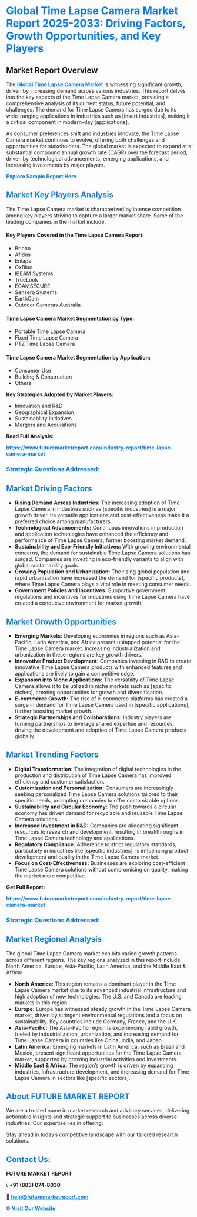 <h1 style="color: #007BFF;">Global Time Lapse Camera Market Report 2025-2033: Driving Factors, Growth Opportunities, and Key Players</h1>

<section id="overview">
<h2>Market Report Overview</h2>
<p>The <a href="https://www.futuremarketreport.com/industry-report/time-lapse-camera-market" style="color: #007BFF; text-decoration: none;"><strong>Global Time Lapse Camera Market</strong></a> is witnessing significant growth, driven by increasing demand across various industries. This report delves into the key aspects of the Time Lapse Camera market, providing a comprehensive analysis of its current status, future potential, and challenges. The demand for Time Lapse Camera has surged due to its wide-ranging applications in industries such as [insert industries], making it a critical component in modern-day [applications].</p>
<p>As consumer preferences shift and industries innovate, the Time Lapse Camera market continues to evolve, offering both challenges and opportunities for stakeholders. The global market is expected to expand at a substantial compound annual growth rate (CAGR) over the forecast period, driven by technological advancements, emerging applications, and increasing investments by major players.</p>
</section>

<section id="overview">
<p><a href="https://www.futuremarketreport.com/request-sample/reportId=75979" style="color: #007BFF; text-decoration: none;"><strong>Explore Sample Report Here</strong></a></p>
</section>

<section id="key-players">
<h2 style="color: #007BFF;">Market Key Players Analysis</h2>
<p>The Time Lapse Camera market is characterized by intense competition among key players striving to capture a larger market share. Some of the leading companies in the market include:</p>
<h4>Key Players Covered in the Time Lapse Camera Report:</h4>
<ul><li>Brinno</li><li>Afidus</li><li>Enlaps</li><li>OxBlue</li><li>IBEAM Systems</li><li>TrueLook</li><li>ECAMSECURE</li><li>Sensera Systems</li><li>EarthCam</li><li>Outdoor Cameras Australia</li></ul>
<h4>Time Lapse Camera Market Segmentation by Type:</h4>
<ul><li>Portable Time Lapse Camera</li><li>Fixed Time Lapse Camera</li><li>PTZ Time Lapse Camera</li></ul>

<h4>Time Lapse Camera Market Segmentation by Application:</h4>
<ul><li>Consumer Use</li><li>Building &amp; Construction</li><li>Others</li></ul>
<p><strong>Key Strategies Adopted by Market Players:</strong></p>
<ul>
<li>Innovation and R&D</li>
<li>Geographical Expansion</li>
<li>Sustainability Initiatives</li>
<li>Mergers and Acquisitions</li>
</ul>
</section>

<section>
<p><strong>Read Full Analysis: </strong></p><a href="https://www.futuremarketreport.com/industry-report/time-lapse-camera-market" style="color: #007BFF; text-decoration: none;"><strong>https://www.futuremarketreport.com/industry-report/time-lapse-camera-market</strong></a>
<h3 style="color: #007BFF;">Strategic Questions Addressed:</h3>
</section>

<section id="driving-factors">
<h2 style="color: #007BFF;">Market Driving Factors</h2>
<ul>
<li><strong>Rising Demand Across Industries:</strong> The increasing adoption of Time Lapse Camera in industries such as [specific industries] is a major growth driver. Its versatile applications and cost-effectiveness make it a preferred choice among manufacturers.</li>
<li><strong>Technological Advancements:</strong> Continuous innovations in production and application technologies have enhanced the efficiency and performance of Time Lapse Camera, further boosting market demand.</li>
<li><strong>Sustainability and Eco-Friendly Initiatives:</strong> With growing environmental concerns, the demand for sustainable Time Lapse Camera solutions has surged. Companies are investing in eco-friendly variants to align with global sustainability goals.</li>
<li><strong>Growing Population and Urbanization:</strong> The rising global population and rapid urbanization have increased the demand for [specific products], where Time Lapse Camera plays a vital role in meeting consumer needs.</li>
<li><strong>Government Policies and Incentives:</strong> Supportive government regulations and incentives for industries using Time Lapse Camera have created a conducive environment for market growth.</li>
</ul>
</section>

<section id="growth-opportunities">
<h2 style="color: #007BFF;">Market Growth Opportunities</h2>
<ul>
<li><strong>Emerging Markets:</strong> Developing economies in regions such as Asia-Pacific, Latin America, and Africa present untapped potential for the Time Lapse Camera market. Increasing industrialization and urbanization in these regions are key growth drivers.</li>
<li><strong>Innovative Product Development:</strong> Companies investing in R&D to create innovative Time Lapse Camera products with enhanced features and applications are likely to gain a competitive edge.</li>
<li><strong>Expansion into Niche Applications:</strong> The versatility of Time Lapse Camera allows it to be utilized in niche markets such as [specific niches], creating opportunities for growth and diversification.</li>
<li><strong>E-commerce Growth:</strong> The rise of e-commerce platforms has created a surge in demand for Time Lapse Camera used in [specific applications], further boosting market growth.</li>
<li><strong>Strategic Partnerships and Collaborations:</strong> Industry players are forming partnerships to leverage shared expertise and resources, driving the development and adoption of Time Lapse Camera products globally.</li>
</ul>
</section>

<section id="trending-factors">
<h2 style="color: #007BFF;">Market Trending Factors</h2>
<ul>
<li><strong>Digital Transformation:</strong> The integration of digital technologies in the production and distribution of Time Lapse Camera has improved efficiency and customer satisfaction.</li>
<li><strong>Customization and Personalization:</strong> Consumers are increasingly seeking personalized Time Lapse Camera solutions tailored to their specific needs, prompting companies to offer customizable options.</li>
<li><strong>Sustainability and Circular Economy:</strong> The push towards a circular economy has driven demand for recyclable and reusable Time Lapse Camera solutions.</li>
<li><strong>Increased Investment in R&D:</strong> Companies are allocating significant resources to research and development, resulting in breakthroughs in Time Lapse Camera technology and applications.</li>
<li><strong>Regulatory Compliance:</strong> Adherence to strict regulatory standards, particularly in industries like [specific industries], is influencing product development and quality in the Time Lapse Camera market.</li>
<li><strong>Focus on Cost-Effectiveness:</strong> Businesses are exploring cost-efficient Time Lapse Camera solutions without compromising on quality, making the market more competitive.</li>
</ul>
</section>

<section>
<p><strong>Get Full Report: </strong></p><a href="https://www.futuremarketreport.com/industry-report/time-lapse-camera-market" style="color: #007BFF; text-decoration: none;"><strong>https://www.futuremarketreport.com/industry-report/time-lapse-camera-market</strong></a>
<h3 style="color: #007BFF;">Strategic Questions Addressed:</h3>
</section>


<section id="regional-analysis">
<h2 style="color: #007BFF;">Market Regional Analysis</h2>
<p>The global Time Lapse Camera market exhibits varied growth patterns across different regions. The key regions analyzed in this report include North America, Europe, Asia-Pacific, Latin America, and the Middle East & Africa:</p>
<ul>
<li><strong>North America:</strong> This region remains a dominant player in the Time Lapse Camera market due to its advanced industrial infrastructure and high adoption of new technologies. The U.S. and Canada are leading markets in this region.</li>
<li><strong>Europe:</strong> Europe has witnessed steady growth in the Time Lapse Camera market, driven by stringent environmental regulations and a focus on sustainability. Key countries include Germany, France, and the U.K.</li>
<li><strong>Asia-Pacific:</strong> The Asia-Pacific region is experiencing rapid growth, fueled by industrialization, urbanization, and increasing demand for Time Lapse Camera in countries like China, India, and Japan.</li>
<li><strong>Latin America:</strong> Emerging markets in Latin America, such as Brazil and Mexico, present significant opportunities for the Time Lapse Camera market, supported by growing industrial activities and investments.</li>
<li><strong>Middle East & Africa:</strong> The region’s growth is driven by expanding industries, infrastructure development, and increasing demand for Time Lapse Camera in sectors like [specific sectors].</li>
</ul>
</section>

<footer>
<h2 style="color: #007BFF;">About FUTURE MARKET REPORT</h2>
<p>We are a trusted name in market research and advisory services, delivering actionable insights and strategic support to businesses across diverse industries. Our expertise lies in offering:</p>

<p>Stay ahead in today’s competitive landscape with our tailored research solutions.</p>

<h2 style="color: #007BFF;">Contact Us:</h2>
<p><strong>FUTURE MARKET REPORT</strong></p>
<p>📞 <strong>+91 (883) 074-8030</strong></p>
<p>📧 <strong><a href="mailto:help@futuremarketreport.com" style="color: #007BFF;">help@futuremarketreport.com</a></strong></p>
<p>🌐 <strong><a href="https://www.futuremarketreport.com/" style="color: #007BFF;">Visit Our Website</a></strong></p>
</footer>